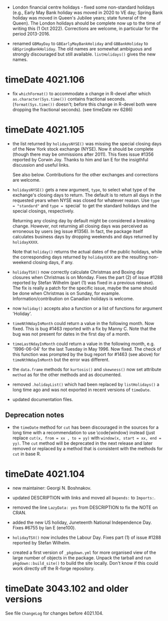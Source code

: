 
- London financial centre holidays - fixed some non-standard holidays (e.g.,
  Early May Bank holiday was moved in 2020 to VE day; Spring Bank holiday was
  moved in Queen's Jubilee years; state funeral of the Queen). The London
  holidays ahould be complete now up to the time of writing this (1 Oct 2022).
  Corrections are welcome, in particular for the period 2013-2016.

- renamed `GBMayDay` to `GBEarlyMayBankHoliday` and `GBBankHoliday` to
  `GBSpringBankHoliday`. The old names are somewhat ambiguous and strongly
  discouraged but still available. `listHolidays()` gives the new names.

  
# timeDate 4021.106

- fix `whichFormat()` to accommodate a change in R-devel after which
  `as.character(Sys.time())` contains fractional seconds. (`format(Sys.time())`
  doesn't; before this change in R-devel both were dropping the fractional
  seconds). (see timeDate rev 6286)


# timeDate 4021.105

- the list returned by `holidaysNYSE()` was missing the special closing days of
  the New York stock exchange (NYSE). Now it should be complete (though there
  may be ommissions after 2011). This fixes issue #1356 reported by Corwin
  Joy. Thanks to him and Ian E for the insigthful discussion and useful links.

  See also below. Contributions for the other exchanges and corrections are
  welcome.

- `holidaysNYSE()` gets a new argument, `type`, to select what type of the
  exchange's closing days to return. The default is to return all days in the
  requested years when NYSE was closed for whatever reason. Use `type =
  "standard"` and `type = `special` to get the standard holidays and the special
  closings, respectively.

  Returning any closing day by default might be considered a breaking
  change. However, not returning all closing days was perceived as erroneous by
  users (eg issue #1356). In fact, the package itself calculates business days
  by dropping weekends and days returned by `holidayXXXX`.

  Note that `holiday()` returns the actual dates of the public holidays, while
  the corresponding days returned by `holidayXXXX` are the resulting non-weekend
  closing days, if any.

- `holidayTSX()` now correctly calculate Christmas and Boxing day closures when
   Christmas is on Monday.  Fixes the part (2) of issue #1288 reported by Stefan
   Wilhelm (part (1) was fixed in a previous release). The fix is really a patch
   for the specific issue, maybe the same should be done when Christmas is on
   Sunday, for example. Information/contribution on Canadian holidays is
   welcome.

- now `holiday()` accepts also a function or a list of functions for argument
  'Holiday'.

- `timeNthNdayInMonth` could return a value in the following month. Now
  fixed. This is bug #1463 reported with a fix by Manny C. Note that the bug was
  not present for dates in the first day of a month.

- `timeLastNdayInMonth` could return a value in the following month,
  e.g. '1996-06-04' for the last Tuesday in May 1996. Now fixed. The check of
  this function was prompted by the bug report for #1463 (see above) for
  `timeNthNdayInMonth` but the error was different.

- the `data.frame` methods for `kurtosis()` and `skewness()` now set attribute
  `method` as for the other methods and as documented.

- removed `.holidayList()` which had been replaced by `listHolidays()` a long
  time ago and was not exported in recent versions of `timeDate`.

- updated documentation files.

## Deprecation notes

- the `timeDate` method for `cut` has been discouraged in the sources for a long
  time with a recommendation to use \code{window} instead (just replace `cut(x,
  from = xx , to = yy)` with `window(x, start = xx, end = yy)`. The `cut` method
  will be deprecated in the next release and later removed or replaced by a
  method that is consistent with the methods for `cut` in base R.
  

# timeDate 4021.104

- new maintainer: Georgi N. Boshnakov.

- updated DESCRIPTION with links and moved all `Depends:` to `Imports:`.

- removed the line `LazyData: yes` from DESCRIPTION to fix the NOTE on CRAN.

- added the new US holiday, Juneteenth National Independence Day. Fixes #6755 by
  Ian E (ene100).

- `holidayTSX()` now includes the Labour Day. Fixes part (1) of issue #1288
  reported by Stefan Wilhelm.

- created a first version of `_pkgdown.yml` for more organised view of the large
  number of objects in the package. Unpack the tarball and run
  `pkgdown::build_site()` to build the site locally. Don't know if this could
  work directly off the R-forge repository.
  

# timeDate 3043.102 and older versions

  See file `ChangeLog` for changes before 4021.104.
